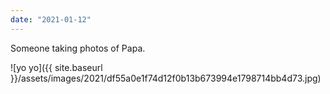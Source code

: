 ```yaml
---
date: "2021-01-12"
---
```


Someone taking photos of Papa.

![yo yo]({{ site.baseurl }}/assets/images/2021/df55a0e1f74d12f0b13b673994e1798714bb4d73.jpg)
